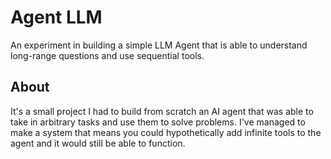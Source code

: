 # Agent LLM

An experiment in building a simple LLM Agent that is able to understand long-range questions and use sequential tools.

## About
It's a small project I had to build from scratch an AI agent that was able to take in arbitrary tasks and use them to solve problems. I've managed to make a system that means you could hypothetically add infinite tools to the agent and it would still be able to function.

